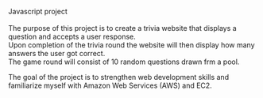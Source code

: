 Javascript project <br /> <br />
The purpose of this project is to create a trivia website that displays a question and accepts a user response. <br />
Upon completion of the trivia round the website will then display how many answers the user got correct. <br />
The game round will consist of 10 random questions drawn frm a pool. <br />

The goal of the project is to strengthen web development skills and familiarize myself with Amazon Web Services (AWS) and EC2.



